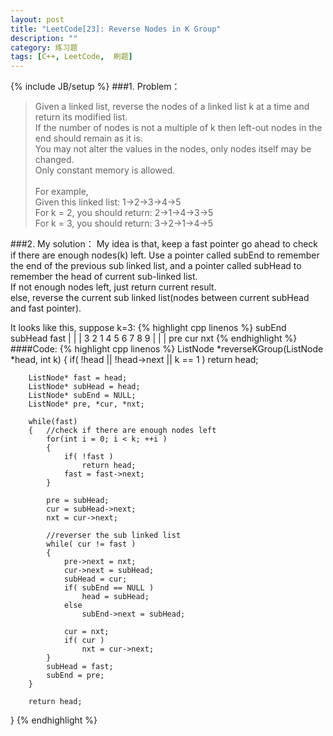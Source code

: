 ```yaml
---
layout: post
title: "LeetCode[23]: Reverse Nodes in K Group"
description: ""
category: 练习题
tags: [C++, LeetCode,  刷题]
---
```

{% include JB/setup %}
###1. Problem：
<blockquote>
Given a linked list, reverse the nodes of a linked list k at a time and return its modified list.<br>
If the number of nodes is not a multiple of k then left-out nodes in the end should remain as it is.<br>
You may not alter the values in the nodes, only nodes itself may be changed.<br>
Only constant memory is allowed.<br>
<br>
For example,<br>
Given this linked list: 1->2->3->4->5<br>
For k = 2, you should return: 2->1->4->3->5<br>
For k = 3, you should return: 3->2->1->4->5 <br>
</blockquote>
###2. My solution：
My idea is that, keep a fast pointer go ahead to check if there are enough nodes(k) left. Use a pointer called  subEnd to remember the end of the previous sub linked list, and a pointer called subHead to remember the head of current sub-linked list.<br> 
If not enough nodes left, just return current result.<br>
else, reverse the current sub linked list(nodes between current subHead and fast pointer).<br>

It looks like this, suppose k=3: 
{% highlight cpp linenos %}
            subEnd subHead     fast
	        |   |           |
	3   2   1   4   5   6   7   8   9
	            |   |   |
	           pre cur nxt
{% endhighlight %}
####Code:
{% highlight cpp linenos %}
    ListNode *reverseKGroup(ListNode *head, int k) 
    {
        if( !head || !head->next || k == 1 ) 
            return head;

        ListNode* fast = head;
        ListNode* subHead = head;
        ListNode* subEnd = NULL;  
        ListNode* pre, *cur, *nxt;

        while(fast)
        {   //check if there are enough nodes left
            for(int i = 0; i < k; ++i )
            {
                if( !fast ) 
                    return head;
                fast = fast->next;
            }
            
            pre = subHead;
            cur = subHead->next;
            nxt = cur->next;

            //reverser the sub linked list
            while( cur != fast )
            { 
                pre->next = nxt;
                cur->next = subHead;
                subHead = cur;
                if( subEnd == NULL )
                    head = subHead;
                else
                    subEnd->next = subHead;
                
                cur = nxt;
                if( cur )
                    nxt = cur->next;       
            }
            subHead = fast;
            subEnd = pre;
        }
        
        return head;    
  }
{% endhighlight %}

